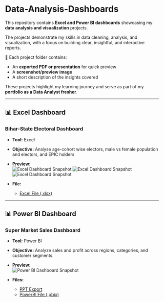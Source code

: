 # Data-Analysis-Dashboards
This repository contains **Excel and Power BI dashboards** showcasing my **data analysis and visualization** projects.

The projects demonstrate my skills in data cleaning, analysis, and visualization, with a focus on building clear, insightful, and interactive reports.  

📌 Each project folder contains:  
- An **exported PDF or presentation** for quick preview 
- A **screenshot/preview image**  
- A short description of the insights covered  

These projects highlight my learning journey and serve as part of my **portfolio as a Data Analyst fresher**.  

---

## 📊 Excel Dashboard

### Bihar-State Electoral Dashboard
- **Tool:** Excel  
- **Objective:** Analyse age-cohort wise electors, male vs female population and electors, and EPIC holders 
- **Preview:**  
  ![Excel Dashboard Snapshot](Data-Table1-with-Pivot-Table.png)
  ![Excel Dashboard Snapshot](Data-Table2-with-Pivot-Table.png)
  ![Excel Dashboard Snapshot](Excel-Dashboard.png)

- **File:**  
  - [Excel File (.xlsx)](Bihar-State-Electoral-Dashboard.xlsx)

---

## 📊 Power BI Dashboard

### Super Market Sales Dashboard
- **Tool:** Power BI  
- **Objective:** Analyze sales and profit across regions, categories, and customer segments.  
- **Preview:**  
  ![Power BI Dashboard Snapshot](Power-BI-Dashboard.png)  

- **Files:**  
  - [PPT Export](Super-Market-Dashboard-Presentation.pptx)  
  - [PowerBI File (.pbix)](Super-Market-Sales-Analysis-Dashboard.pbix)
